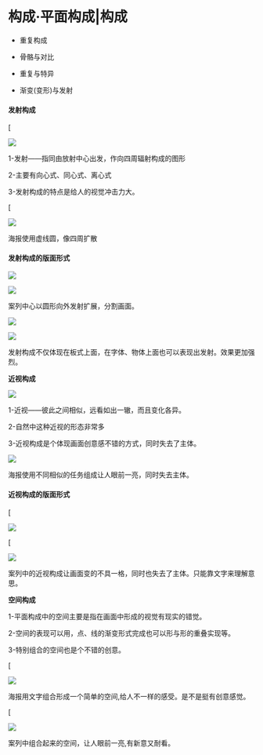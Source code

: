 # 构成·平面构成|构成

*   重复构成

*   骨骼与对比

*   重复与特异

*   渐变(变形)与发射

#### **发射构成**

\[

![](https://qhdtc.oss-cn-chengdu.aliyuncs.com/obsidian/dyjANReQpmWZSDYN1NChrt_3InUPisZ-a.jpeg)

1-发射——指同由放射中心出发，作向四周辐射构成的图形

2-主要有向心式、同心式、离心式

3-发射构成的特点是给人的视觉冲击力大。

\[

![](https://qhdtc.oss-cn-chengdu.aliyuncs.com/obsidian/8qkWQzFQvajFtz2JCY96Wq__hH-S6Wyr6.jpeg)

海报使用虚线圆，像四周扩散

#### **发射构成的版面形式**

![](https://qhdtc.oss-cn-chengdu.aliyuncs.com/obsidian/tTi91H1xeJJpHxpxyY6Vok_PwGb6S6ykA.jpeg)

![](https://qhdtc.oss-cn-chengdu.aliyuncs.com/obsidian/s3qnoPb789sM9TmMbiYi94_Onsdm4NTyK.jpeg)

案列中心以圆形向外发射扩展，分割画面。

![](https://qhdtc.oss-cn-chengdu.aliyuncs.com/obsidian/afoUPegG4hKhUibWLpGEKN_tl5qW7RPPa.jpeg)

![](https://qhdtc.oss-cn-chengdu.aliyuncs.com/obsidian/iaGYzDoD5sMhpeCTeXxhcQ_BpxYD1ctAj.jpeg)

发射构成不仅体现在板式上面，在字体、物体上面也可以表现出发射。效果更加强烈。

**近视构成**

![](https://qhdtc.oss-cn-chengdu.aliyuncs.com/obsidian/wi4QU6HerufwEBAfWU3eCp_gNeeueWKi-.jpeg)

1-近视——彼此之间相似，远看如出一辙，而且变化各异。

2-自然中这种近视的形态非常多

3-近视构成是个体现画面创意感不错的方式，同时失去了主体。

![](https://qhdtc.oss-cn-chengdu.aliyuncs.com/obsidian/rsi3qxWeWz8zcXzCGF1k1t_n8PV16EYCC.jpeg)

海报使用不同相似的任务组成让人眼前一亮，同时失去主体。

#### **近视构成的版面形式**

\[

![](https://qhdtc.oss-cn-chengdu.aliyuncs.com/obsidian/hWmBSr3gHDNjNyqqnCJZez_H-n_HDE6fQ.jpeg)

\[

![](https://qhdtc.oss-cn-chengdu.aliyuncs.com/obsidian/wpjRwkQbRtGFzcy7uXpxue_IbbrpVfKjV.jpeg)

案列中的近视构成让画面变的不具一格，同时也失去了主体。只能靠文字来理解意思。

**空间构成**

1-平面构成中的空间主要是指在画面中形成的视觉有现实的错觉。

2-空间的表现可以用，点、线的渐变形式完成也可以形与形的重叠实现等。

3-特别组合的空间也是个不错的创意。

\[

![](https://qhdtc.oss-cn-chengdu.aliyuncs.com/obsidian/8ADWYcggiHuoKFEh9HN2fh_P7h0me4lhU.jpeg)

海报用文字组合形成一个简单的空间,给人不一样的感受。是不是挺有创意感觉。

\[

![](https://qhdtc.oss-cn-chengdu.aliyuncs.com/obsidian/tet5819nTzMnEy4tCK8RB1_dUJ0dbV24F.jpeg)

案列中组合起来的空间，让人眼前一亮,有新意又耐看。
